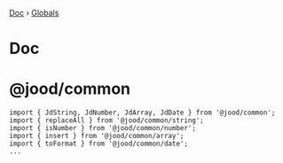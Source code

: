 [Doc](README.md) › [Globals](globals.md)

# Doc

# @jood/common

```
import { JdString, JdNumber, JdArray, JdDate } from '@jood/common';
import { replaceAll } from '@jood/common/string';
import { isNumber } from '@jood/common/number';
import { insert } from '@jood/common/array';
import { toFormat } from '@jood/common/date';
...
```
